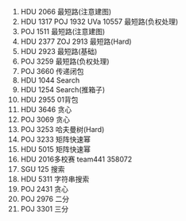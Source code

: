 1. HDU 2066 最短路(注意建图)
2. HDU 1317 POJ 1932 UVa 10557 最短路(负权处理)
3. POJ 1511 最短路(注意建图)
4. HDU 2377 ZOJ 2913 最短路(Hard)
5. HDU 2923 最短路(基础)
6. POJ 3259 最短路(负权处理)
7. POJ 3660 传递闭包
8. HDU 1044 Search
9. HDU 1254 Search(推箱子)
10. HDU 2955 01背包
11. HDU 3646 贪心
12. POJ 3069 贪心
13. POJ 3253 哈夫曼树(Hard)
14. POJ 3233 矩阵快速幂
15. HDU 5015 矩阵快速幂
16. HDU 2016多校赛 team441 358072
17. SGU 125 搜索
18. HDU 5311 字符串搜索
19. POJ 2431 贪心
20. POJ 2976 二分
21. POJ 3301 三分
